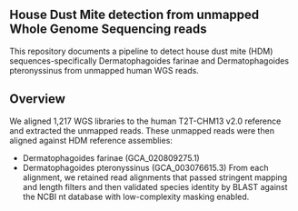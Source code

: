 ## House Dust Mite detection from unmapped Whole Genome Sequencing reads
This repository documents a pipeline to detect house dust mite (HDM) sequences-specifically Dermatophagoides farinae and Dermatophagoides pteronyssinus from unmapped human WGS reads.

## Overview
We aligned 1,217 WGS libraries to the human T2T-CHM13 v2.0 reference and extracted the unmapped reads. These unmapped reads were then aligned against HDM reference assemblies:
- Dermatophagoides farinae (GCA_020809275.1)
- Dermatophagoides pteronyssinus (GCA_003076615.3)
From each alignment, we retained read alignments that passed stringent mapping and length filters and then validated species identity by BLAST against the NCBI nt database with low-complexity masking enabled.
